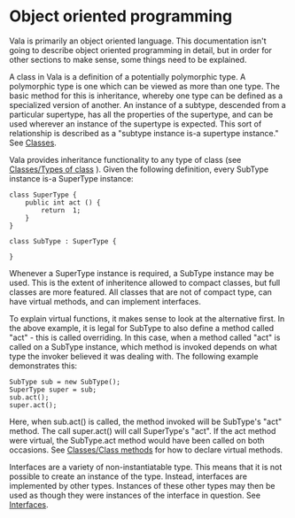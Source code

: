 # Object oriented programming

Vala is primarily an object oriented language. This documentation isn't going to describe object oriented programming in detail, but in order for other sections to make sense, some things need to be explained.

A class in Vala is a definition of a potentially polymorphic type. A polymorphic type is one which can be viewed as more than one type. The basic method for this is inheritance, whereby one type can be defined as a specialized version of another. An instance of a subtype, descended from a particular supertype, has all the properties of the supertype, and can be used wherever an instance of the supertype is expected. This sort of relationship is described as a "subtype instance is-a supertype instance." See [Classes](http://wiki.gnome.org/action/show/Projects/Vala/Manual/Export/Vala/Manual/Classes#).

Vala provides inheritance functionality to any type of class (see [Classes/Types of class](http://wiki.gnome.org/action/show/Projects/Vala/Manual/Export/Vala/Manual/Classes#Types_of_class) ). Given the following definition, every SubType instance is-a SuperType instance:

```vala
class SuperType {
	public int act () {
		return  1;
	}
}

class SubType : SuperType {

}  
```
Whenever a SuperType instance is required, a SubType instance may be used. This is the extent of inheritence allowed to compact classes, but full classes are more featured. All classes that are not of compact type, can have virtual methods, and can implement interfaces.

To explain virtual functions, it makes sense to look at the alternative first. In the above example, it is legal for SubType to also define a method called "act" - this is called overriding. In this case, when a method called "act" is called on a SubType instance, which method is invoked depends on what type the invoker believed it was dealing with. The following example demonstrates this:

```vala
SubType sub = new SubType();
SuperType super = sub;
sub.act();
super.act(); 
```

Here, when sub.act() is called, the method invoked will be SubType's "act" method. The call super.act() will call SuperType's "act". If the act method were virtual, the SubType.act method would have been called on both occasions. See [Classes/Class methods](http://wiki.gnome.org/action/show/Projects/Vala/Manual/Export/Vala/Manual/Classes#Class_methods) for how to declare virtual methods.

Interfaces are a variety of non-instantiatable type. This means that it is not possible to create an instance of the type. Instead, interfaces are implemented by other types. Instances of these other types may then be used as though they were instances of the interface in question. See [Interfaces](http://wiki.gnome.org/action/show/Projects/Vala/Manual/Export/Vala/Manual/Interfaces#).